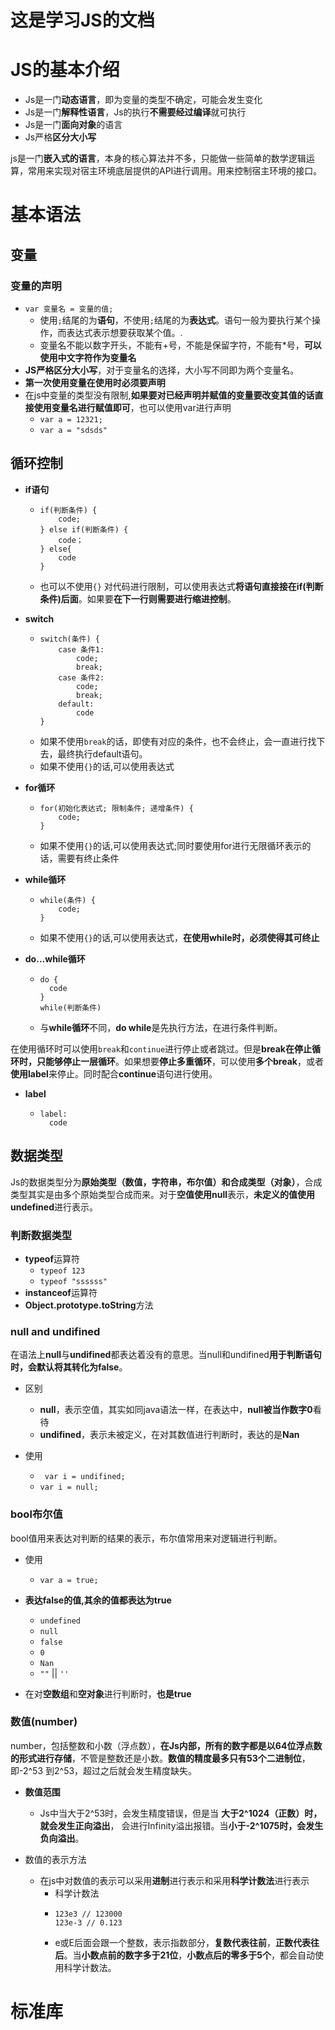 # 这是学习JS的文档 #
# JS的基本介绍 #
- Js是一门**动态语言**，即为变量的类型不确定，可能会发生变化
- Js是一门**解释性语言**，Js的执行**不需要经过编译**就可执行
- Js是一门**面向对象**的语言
- Js严格**区分大小写**

js是一门**嵌入式的语言**，本身的核心算法并不多，只能做一些简单的数学逻辑运算，常用来实现对宿主环境底层提供的API进行调用。用来控制宿主环境的接口。

# 基本语法
## 变量
### 变量的声明
- ` var 变量名 = 变量的值; `
  - 使用` ; `结尾的为**语句**，不使用` ; `结尾的为**表达式**。语句一般为要执行某个操作，而表达式表示想要获取某个值。.
  - 变量名不能以数字开头，不能有+号，不能是保留字符，不能有*号，**可以使用中文字符作为变量名**
- **JS严格区分大小写**，对于变量名的选择，大小写不同即为两个变量名。
- **第一次使用变量在使用时必须要声明**
- 在js中变量的类型没有限制,**如果要对已经声明并赋值的变量要改变其值的话直接使用变量名进行赋值即可**，也可以使用var进行声明
  - ` var a = 12321; `
  - ` var a = "sdsds" `  

## 循环控制
- **if语句**
  - ```
    if(判断条件) {
        code;
    } else if(判断条件) {
        code；
    } else{
        code
    }
    ```
  - 也可以不使用`{}` 对代码进行限制，可以使用表达式**将语句直接接在if(判断条件)后面**。如果要**在下一行则需要进行缩进控制**。
- **switch**
  - ```
    switch(条件) {
        case 条件1:
            code;
            break;
        case 条件2:
            code;
            break;
        default:
            code
    }
    ```
  - 如果不使用`break`的话，即使有对应的条件，也不会终止，会一直进行找下去，最终执行default语句。
  - 如果不使用`{}`的话,可以使用表达式

- **for循环**
  - ```
    for(初始化表达式; 限制条件; 递增条件) {
        code;
    }
    ```
  - 如果不使用`{}`的话,可以使用表达式;同时要使用for进行无限循环表示的话，需要有终止条件
- **while循环**
  - ```
    while(条件) {
        code;
    }
    ```
  - 如果不使用`{}`的话,可以使用表达式，**在使用while时，必须使得其可终止**

- **do...while循环**
  - ```
    do {
      code
    }
    while(判断条件)
    ```
  - 与**while循环**不同，**do  while**是先执行方法，在进行条件判断。

在使用循环时可以使用` break `和` continue `进行停止或者跳过。但是**break在停止循环时，只能够停止一层循环**。如果想要**停止多重循环**，可以使用**多个break**，或者**使用label**来停止。同时配合**continue**语句进行使用。
  - **label**
    - ```
      label:
        code
      ```

## 数据类型
Js的数据类型分为**原始类型（数值，字符串，布尔值）**和**合成类型（对象）**，合成类型其实是由多个原始类型合成而来。对于**空值使用null**表示，**未定义的值使用undefined**进行表示。
### 判断数据类型
- **typeof**运算符
  - `typeof 123`
  - `typeof "ssssss"`
- **instanceof**运算符
- **Object.prototype.toString**方法

### null and undifined
在语法上**null**与**undifined**都表达着没有的意思。当null和undifined**用于判断语句时，会默认将其转化为false**。
- 区别
  - **null**，表示空值，其实如同java语法一样，在表达中，**null被当作数字0**看待
  - **undifined**，表示未被定义，在对其数值进行判断时，表达的是**Nan**

- 使用
  - ` var i = undifined;`
  - ` var i = null; `

### bool布尔值
bool值用来表达对判断的结果的表示，布尔值常用来对逻辑进行判断。
- 使用
  - ` var a = true; `

- **表达false的值,其余的值都表达为true**
  - `undefined`
  - `null`
  - `false`
  - `0`
  - `Nan`
  - `""` || `''`

- 在对**空数组**和**空对象**进行判断时，**也是true**

### 数值(number)
number，包括整数和小数（浮点数），**在Js内部，所有的数字都是以64位浮点数的形式进行存储**，不管是整数还是小数。**数值的精度最多只有53个二进制位**，即-2^53 到2^53，超过之后就会发生精度缺失。
- **数值范围**
  - Js中当大于2^53时，会发生精度错误，但是当 **大于2^1024（正数）时，就会发生正向溢出**， 会进行Infinity溢出报错。当**小于-2^1075时，会发生负向溢出**。

- 数值的表示方法
  - 在js中对数值的表示可以采用**进制**进行表示和采用**科学计数法**进行表示
    - 科学计数法
    - ```
      123e3 // 123000
      123e-3 // 0.123
      ```
    - e或E后面会跟一个整数，表示指数部分，**复数代表往前**，**正数代表往后**。当**小数点前的数字多于21位**，**小数点后的零多于5个**，都会自动使用科学计数法。

# 标准库